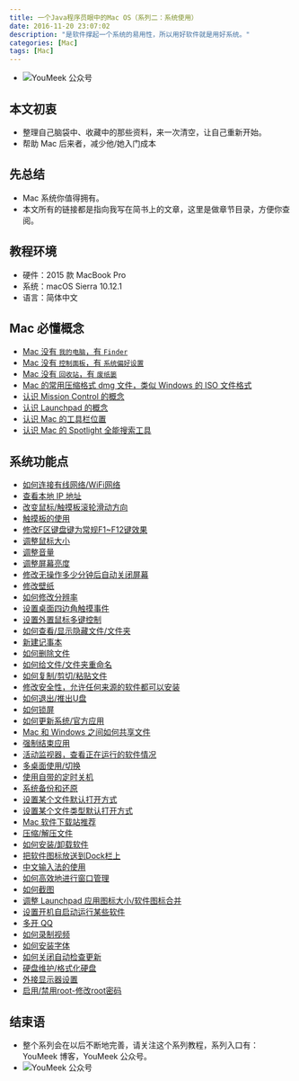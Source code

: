 ```yaml
---
title: 一个Java程序员眼中的Mac OS（系列二：系统使用）
date: 2016-11-20 23:07:02
description: "是软件撑起一个系统的易用性，所以用好软件就是用好系统。"
categories: [Mac]
tags: [Mac]
---
```



<!-- more -->

- ![YouMeek 公众号](http://img.youmeek.com/2016/Mac-System-Settings.jpg)

## 本文初衷


- 整理自己脑袋中、收藏中的那些资料，来一次清空，让自己重新开始。
- 帮助 Mac 后来者，减少他/她入门成本


## 先总结

- Mac 系统你值得拥有。
- 本文所有的链接都是指向我写在简书上的文章，这里是做章节目录，方便你查阅。


## 教程环境

- 硬件：2015 款 MacBook Pro
- 系统：macOS Sierra 10.12.1
- 语言：简体中文


## Mac 必懂概念

- [Mac 没有 `我的电脑`，有 `Finder`](http://www.jianshu.com/p/6315d39dc740)
- [Mac 没有 `控制面板`，有 `系统偏好设置`](http://www.jianshu.com/p/6cd268727a74)
- [Mac 没有 `回收站`，有 `废纸篓`](http://www.jianshu.com/p/87c5b79ba49d)
- [Mac 的常用压缩格式 dmg 文件，类似 Windows 的 ISO 文件格式](http://www.jianshu.com/p/58a8c48015f2)
- [认识 Mission Control 的概念](http://www.jianshu.com/p/caa98b53cdcd)
- [认识 Launchpad 的概念](http://www.jianshu.com/p/d46a60775074)
- [认识 Mac 的工具栏位置](http://www.jianshu.com/p/7e775c2a0bbc)
- [认识 Mac 的 Spotlight 全能搜索工具](http://www.jianshu.com/p/a17c05568dbb)

## 系统功能点

- [如何连接有线网络/WiFi网络](http://www.jianshu.com/p/cac5084fdebd)
- [查看本地 IP 地址](http://www.jianshu.com/p/149b984e3c43)
- [改变鼠标/触摸板滚轮滑动方向](http://www.jianshu.com/p/005bfba5c080)
- [触摸板的使用](http://www.jianshu.com/p/7a4fb9b084dc)
- [修改F区键盘键为常规F1~F12键效果](http://www.jianshu.com/p/ceb873c3759d)
- [调整鼠标大小](http://www.jianshu.com/p/ae920595c641)
- [调整音量](http://www.jianshu.com/p/abcb0e5c1f5b)
- [调整屏幕亮度](http://www.jianshu.com/p/f0126e7db78a)
- [修改无操作多少分钟后自动关闭屏幕](http://www.jianshu.com/p/32c8922dd7e4)
- [修改壁纸](http://www.jianshu.com/p/bb822b5e3996)
- [如何修改分辨率](http://www.jianshu.com/p/748075fbab60)
- [设置桌面四边角触摸事件](http://www.jianshu.com/p/0b9a6245192a)
- [设置外置鼠标多键控制](http://www.jianshu.com/p/ab1cf88b1ac5)
- [如何查看/显示隐藏文件/文件夹](http://www.jianshu.com/p/ed6cdc9e3fab)
- [新建记事本](http://www.jianshu.com/p/cb9b7a2aa4f2)
- [如何删除文件](http://www.jianshu.com/p/93099ea5b9ce)
- [如何给文件/文件夹重命名](http://www.jianshu.com/p/2ee720585cb9)
- [如何复制/剪切/粘贴文件](http://www.jianshu.com/p/d0842fb78bd3)
- [修改安全性，允许任何来源的软件都可以安装](http://www.jianshu.com/p/488eccedd2b3)
- [如何退出/推出U盘](http://www.jianshu.com/p/945e98a8cf8b)
- [如何锁屏](http://www.jianshu.com/p/6babf13b3903)
- [如何更新系统/官方应用](http://www.jianshu.com/p/091dfefc5143)
- [Mac 和 Windows 之间如何共享文件](http://www.jianshu.com/p/3e6f685f4d75)
- [强制结束应用](http://www.jianshu.com/p/ee2cfacc4457)
- [活动监视器，查看正在运行的软件情况](http://www.jianshu.com/p/3952e09b1e3b)
- [多桌面使用/切换](http://www.jianshu.com/p/25e645705927)
- [使用自带的定时关机](http://www.jianshu.com/p/ee41283a74fe)
- [系统备份和还原](http://www.jianshu.com/p/a352e9dce5e8)
- [设置某个文件默认打开方式](http://www.jianshu.com/p/434cbf72fc23)
- [设置某个文件类型默认打开方式](http://www.jianshu.com/p/5386108211b0)
- [Mac 软件下载站推荐](http://www.jianshu.com/p/dd7e8fbdfd78)
- [压缩/解压文件](http://www.jianshu.com/p/e73f5e3b3d33)
- [如何安装/卸载软件](http://www.jianshu.com/p/ed73311f2d8a)
- [把软件图标放送到Dock栏上](http://www.jianshu.com/p/d4d9a3d80d94)
- [中文输入法的使用](http://www.jianshu.com/p/3deb33108d36)
- [如何高效地进行窗口管理](http://www.jianshu.com/p/40c42661cb36)
- [如何截图](http://www.jianshu.com/p/b098c40e5448)
- [调整 Launchpad 应用图标大小/软件图标合并](http://www.jianshu.com/p/569e80be37a9)
- [设置开机自启动运行某些软件](http://www.jianshu.com/p/592ed6b2bb74)
- [多开 QQ](http://www.jianshu.com/p/fb57a5f8cd70)
- [如何录制视频](http://www.jianshu.com/p/84ad2d1f111e)
- [如何安装字体](http://www.jianshu.com/p/4063b825670d)
- [如何关闭自动检查更新](http://www.jianshu.com/p/b31e938bbeb7)
- [硬盘维护/格式化硬盘](http://www.jianshu.com/p/5c36f49e45d2)
- [外接显示器设置](http://www.jianshu.com/p/e461b630108c)
- [启用/禁用root-修改root密码](http://www.jianshu.com/p/eac6d1d38755)


## 结束语

- 整个系列会在以后不断地完善，请关注这个系列教程，系列入口有：YouMeek 博客，YouMeek 公众号。
- ![YouMeek 公众号](http://img.youmeek.com/YouMeek-WX.jpg)

